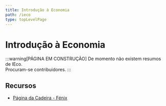 ```yaml
---
title: Introdução à Economia
path: /ieco
type: topLevelPage
---
```


# Introdução à Economia

:::warning[PÁGINA EM CONSTRUÇÃO]
De momento não existem resumos de IEco.  
Procuram-se contribuidores.
:::

## Recursos

- [Página da Cadeira - Fénix](https://fenix.tecnico.ulisboa.pt/disciplinas/IEco/2022-2023/1-semestre)
